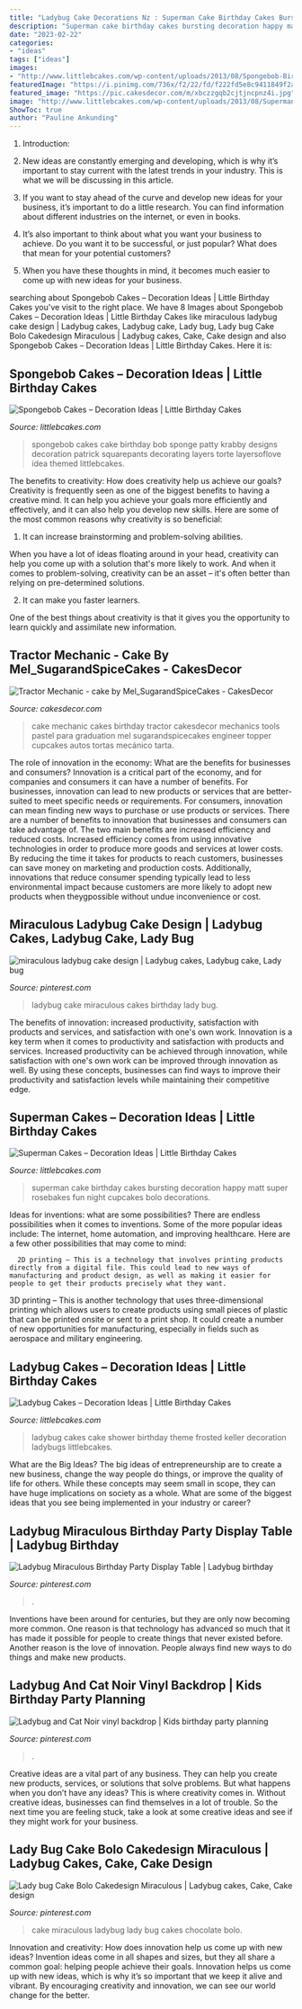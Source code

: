 ```yaml
---
title: "Ladybug Cake Decorations Nz : Superman Cake Birthday Cakes Bursting Decoration Happy Matt Super Rosebakes Fun Night Cupcakes Bolo Decorations"
description: "Superman cake birthday cakes bursting decoration happy matt super rosebakes fun night cupcakes bolo decorations"
date: "2023-02-22"
categories:
- "ideas"
tags: ["ideas"]
images:
- "http://www.littlebcakes.com/wp-content/uploads/2013/08/Spongebob-Birthday-Cake.jpg"
featuredImage: "https://i.pinimg.com/736x/f2/22/fd/f222fd5e8c9411849f2aa99e1e7bcd65.jpg"
featured_image: "https://pic.cakesdecor.com/m/xbczzgqb2cjtjncpnz4i.jpg"
image: "http://www.littlebcakes.com/wp-content/uploads/2013/08/Superman-Cake.jpg"
ShowToc: true
author: "Pauline Ankunding"
---
```



1. Introduction:
1. New ideas are constantly emerging and developing, which is why it’s important to stay current with the latest trends in your industry. This is what we will be discussing in this article.
2. If you want to stay ahead of the curve and develop new ideas for your business, it’s important to do a little research. You can find information about different industries on the internet, or even in books.

3. It’s also important to think about what you want your business to achieve. Do you want it to be successful, or just popular? What does that mean for your potential customers?

4. When you have these thoughts in mind, it becomes much easier to come up with new ideas for your business.

	

		
searching about Spongebob Cakes – Decoration Ideas | Little Birthday Cakes you've visit to the right place. We have 8 Images about Spongebob Cakes – Decoration Ideas | Little Birthday Cakes like miraculous ladybug cake design | Ladybug cakes, Ladybug cake, Lady bug, Lady bug Cake Bolo Cakedesign Miraculous | Ladybug cakes, Cake, Cake design and also Spongebob Cakes – Decoration Ideas | Little Birthday Cakes. Here it is:
		
    
## Spongebob Cakes – Decoration Ideas | Little Birthday Cakes

<img loading=lazy src="http://www.littlebcakes.com/wp-content/uploads/2013/08/Spongebob-Birthday-Cake.jpg" onerror="this.onerror=null;this.src='https://tse3.mm.bing.net/th?id=OIP.2XHuLotT9a-vVVLbeK5jBAHaKY&amp;pid=15.1';" alt="Spongebob Cakes – Decoration Ideas | Little Birthday Cakes">

_Source: littlebcakes.com_

>spongebob cakes cake birthday bob sponge patty krabby designs decoration patrick squarepants decorating layers torte layersoflove idea themed littlebcakes. 

	

The benefits to creativity: How does creativity help us achieve our goals?
Creativity is frequently seen as one of the biggest benefits to having a creative mind. It can help you achieve your goals more efficiently and effectively, and it can also help you develop new skills. Here are some of the most common reasons why creativity is so beneficial: 
1. It can increase brainstorming and problem-solving abilities.

When you have a lot of ideas floating around in your head, creativity can help you come up with a solution that's more likely to work. And when it comes to problem-solving, creativity can be an asset – it's often better than relying on pre-determined solutions. 

2. It can make you faster learners.

One of the best things about creativity is that it gives you the opportunity to learn quickly and assimilate new information.

    
## Tractor Mechanic - Cake By Mel_SugarandSpiceCakes - CakesDecor

<img loading=lazy src="https://pic.cakesdecor.com/m/xbczzgqb2cjtjncpnz4i.jpg" onerror="this.onerror=null;this.src='https://tse1.mm.bing.net/th?id=OIP.ibQq0hTjCsISQKOtguJZMwHaKG&amp;pid=15.1';" alt="Tractor Mechanic - cake by Mel_SugarandSpiceCakes - CakesDecor">

_Source: cakesdecor.com_

>cake mechanic cakes birthday tractor cakesdecor mechanics tools pastel para graduation mel sugarandspicecakes engineer topper cupcakes autos tortas mecánico tarta. 

	

The role of innovation in the economy: What are the benefits for businesses and consumers?
Innovation is a critical part of the economy, and for companies and consumers it can have a number of benefits. For businesses, innovation can lead to new products or services that are better-suited to meet specific needs or requirements. For consumers, innovation can mean finding new ways to purchase or use products or services.
There are a number of benefits to innovation that businesses and consumers can take advantage of. The two main benefits are increased efficiency and reduced costs. Increased efficiency comes from using innovative technologies in order to produce more goods and services at lower costs. By reducing the time it takes for products to reach customers, businesses can save money on marketing and production costs. Additionally, innovations that reduce consumer spending typically lead to less environmental impact because customers are more likely to adopt new products when theygpossible without undue inconvenience or cost.

    
## Miraculous Ladybug Cake Design | Ladybug Cakes, Ladybug Cake, Lady Bug

<img loading=lazy src="https://i.pinimg.com/736x/fb/b8/12/fbb8121294668463cd71fe02d31e034c.jpg" onerror="this.onerror=null;this.src='https://tse1.mm.bing.net/th?id=OIP.aCdlTniu60wKITUXKiUt4wHaHa&amp;pid=15.1';" alt="miraculous ladybug cake design | Ladybug cakes, Ladybug cake, Lady bug">

_Source: pinterest.com_

>ladybug cake miraculous cakes birthday lady bug. 

	

The benefits of innovation: increased productivity, satisfaction with products and services, and satisfaction with one's own work.
Innovation is a key term when it comes to productivity and satisfaction with products and services. Increased productivity can be achieved through innovation, while satisfaction with one's own work can be improved through innovation as well. By using these concepts, businesses can find ways to improve their productivity and satisfaction levels while maintaining their competitive edge.

    
## Superman Cakes – Decoration Ideas | Little Birthday Cakes

<img loading=lazy src="http://www.littlebcakes.com/wp-content/uploads/2013/08/Superman-Cake.jpg" onerror="this.onerror=null;this.src='https://tse4.mm.bing.net/th?id=OIP.Q_mbJyvkeXRR0IG1z-GQcQHaIB&amp;pid=15.1';" alt="Superman Cakes – Decoration Ideas | Little Birthday Cakes">

_Source: littlebcakes.com_

>superman cake birthday cakes bursting decoration happy matt super rosebakes fun night cupcakes bolo decorations. 

	

Ideas for inventions: what are some possibilities?
There are endless possibilities when it comes to inventions. Some of the more popular ideas include:
The internet, home automation, and improving healthcare. Here are a few other possibilities that may come to mind: 

      2D printing – This is a technology that involves printing products directly from a digital file. This could lead to new ways of manufacturing and product design, as well as making it easier for people to get their products precisely what they want.
3D printing – This is another technology that uses three-dimensional printing which allows users to create products using small pieces of plastic that can be printed onsite or sent to a print shop. It could create a number of new opportunities for manufacturing, especially in fields such as aerospace and military engineering.

    
## Ladybug Cakes – Decoration Ideas | Little Birthday Cakes

<img loading=lazy src="https://www.littlebcakes.com/wp-content/uploads/2013/08/Ladybug-Cakes.jpg" onerror="this.onerror=null;this.src='https://tse4.mm.bing.net/th?id=OIP.4bbS5M262eivXTfP7oTsWwHaFj&amp;pid=15.1';" alt="Ladybug Cakes – Decoration Ideas | Little Birthday Cakes">

_Source: littlebcakes.com_

>ladybug cakes cake shower birthday theme frosted keller decoration ladybugs littlebcakes. 

	

What are the Big Ideas?
The big ideas of entrepreneurship are to create a new business, change the way people do things, or improve the quality of life for others. While these concepts may seem small in scope, they can have huge implications on society as a whole. What are some of the biggest ideas that you see being implemented in your industry or career?

    
## Ladybug Miraculous Birthday Party Display Table | Ladybug Birthday

<img loading=lazy src="https://i.pinimg.com/originals/89/39/2d/89392d14c5c8163f77cb078ae439c984.jpg" onerror="this.onerror=null;this.src='https://tse4.mm.bing.net/th?id=OIP.05SjRB_qEB5u5f6robmIqwHaJ4&amp;pid=15.1';" alt="Ladybug Miraculous Birthday Party Display Table | Ladybug birthday">

_Source: pinterest.com_

>. 

	

Inventions have been around for centuries, but they are only now becoming more common. One reason is that technology has advanced so much that it has made it possible for people to create things that never existed before. Another reason is the love of innovation. People always find new ways to do things and make new products.

    
## Ladybug And Cat Noir Vinyl Backdrop | Kids Birthday Party Planning

<img loading=lazy src="https://i.pinimg.com/736x/38/a1/63/38a1631b6a065d925b7875d79379cc82.jpg" onerror="this.onerror=null;this.src='https://tse1.mm.bing.net/th?id=OIP.TEZxCGI4JUGYgeT8phngOAHaEU&amp;pid=15.1';" alt="Ladybug and Cat Noir vinyl backdrop | Kids birthday party planning">

_Source: pinterest.com_

>. 

	

Creative ideas are a vital part of any business. They can help you create new products, services, or solutions that solve problems. But what happens when you don’t have any ideas? This is where creativity comes in. Without creative ideas, businesses can find themselves in a lot of trouble. So the next time you are feeling stuck, take a look at some creative ideas and see if they might work for your business.

    
## Lady Bug Cake Bolo Cakedesign Miraculous | Ladybug Cakes, Cake, Cake Design

<img loading=lazy src="https://i.pinimg.com/736x/f2/22/fd/f222fd5e8c9411849f2aa99e1e7bcd65.jpg" onerror="this.onerror=null;this.src='https://tse4.mm.bing.net/th?id=OIP.5tRhfHO5TuVh8eFUjGbEmgHaHa&amp;pid=15.1';" alt="Lady bug Cake Bolo Cakedesign Miraculous | Ladybug cakes, Cake, Cake design">

_Source: pinterest.com_

>cake miraculous ladybug lady bug cakes chocolate bolo. 

	

Innovation and creativity: How does innovation help us come up with new ideas?
Invention ideas come in all shapes and sizes, but they all share a common goal: helping people achieve their goals. Innovation helps us come up with new ideas, which is why it’s so important that we keep it alive and vibrant. By encouraging creativity and innovation, we can see our world change for the better.


